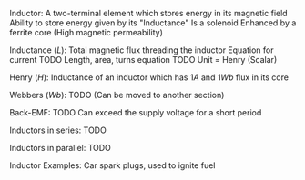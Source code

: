 
Inductor:
	A two-terminal element which stores energy in its magnetic field
	Ability to store energy given by its "Inductance"
	Is a solenoid
	Enhanced by a ferrite core (High magnetic permeability)

Inductance ($L$):
	Total magnetic flux threading the inductor
	Equation for current TODO
	Length, area, turns equation TODO
	Unit = Henry (Scalar)

Henry ($H$):
	Inductance of an inductor which has 1$A$ and 1$Wb$ flux in its core

Webbers ($Wb$):
	TODO (Can be moved to another section)

Back-EMF:
	TODO
	Can exceed the supply voltage for a short period

Inductors in series:
	TODO

Inductors in parallel:
	TODO

Inductor Examples:
	Car spark plugs, used to ignite fuel